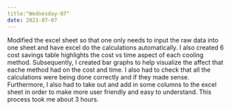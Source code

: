 ```yaml
---
title:"Wednesday-07"
date: 2021-07-07
---
```

Modified the excel sheet so that one only needs to input the raw data into one sheet and have excel do the calculations automatically.
I also created 6 cost savings table highlights the cost vs time aspect of each cooling method. Subsequently, I created bar graphs to help visualize the affect that eache 
method had on the cost and time. I also had to check that all the calculations were being done correctly and if they made sense. Furthermore, I also had to take out and add in
some columns to the excel sheet in order to make more user friendly and easy to understand. This process took me about 3 hours.
